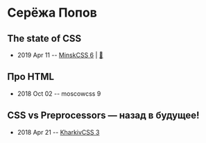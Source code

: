 # Серёжа Попов

## The state of CSS
- 2019 Apr 11 -- [MinskCSS 6](https://www.youtube.com/watch?v=gw9x2zhyxL0)  | [:notebook:](https://drive.google.com/file/d/1b890dFOQ25ae5eXc_2X8pKcW8a1IVlEC/view)  
## Про HTML
- 2018 Oct 02 -- moscowcss 9    
## CSS vs Preprocessors — назад в будущее!
- 2018 Apr 21 -- [KharkivCSS 3](https://www.youtube.com/watch?v=jNoQGfys7Xc&list=PLJ5NW5T60UpiopPHjYdepLi_cvw8HPUDi&index=5)    
